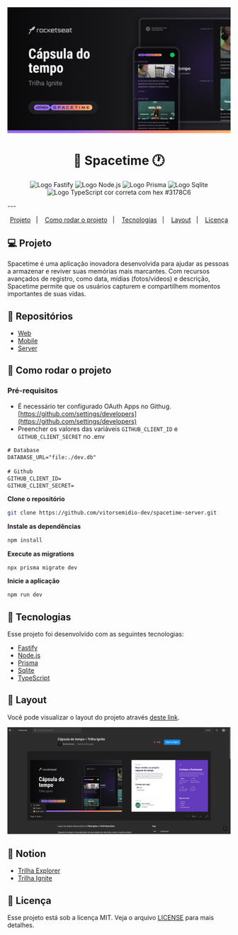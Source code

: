 <img src=".github/spacetime-capa.png" />

<h1 align="center">
  🚀 Spacetime 🕐
</h1>

<p align="center">
  <img src="https://img.shields.io/static/v1?logo=Fastify&logoColor=000000&label=Fastify&message=Fastify&color=000000" alt="Logo Fastify" />
  <img src="https://img.shields.io/static/v1?logo=Node.js&logoColor=339933&label=Node.js&message=Node.js&color=339933" alt="Logo Node.js" />
  <img src="https://img.shields.io/static/v1?logo=Prisma&logoColor=2D3748&label=Prisma&message=Prisma&color=2D3748" alt="Logo Prisma" />
  <img src="https://img.shields.io/static/v1?logo=Sqlite&logoColor=003B57&label=Sqlite&message=Sqlite&color=003B57" alt="Logo Sqlite" />
<img src="https://img.shields.io/static/v1?logo=TypeScript&logoColor=3178C6&label=TypeScript&message=TypeScript&color=3178C6" alt="Logo TypeScript cor correta com hex #3178C6" />
</p>
---

<p align="center">
  <a href="#-projeto">Projeto</a>&nbsp;&nbsp;&nbsp;|&nbsp;&nbsp;&nbsp;
  <a href="#-como-rodar-o-projeto">Como rodar o projeto</a>&nbsp;&nbsp;&nbsp;|&nbsp;&nbsp;&nbsp;
  <a href="#-tecnologias">Tecnologias</a>&nbsp;&nbsp;&nbsp;|&nbsp;&nbsp;&nbsp;
  <a href="#-layout">Layout</a>&nbsp;&nbsp;&nbsp;|&nbsp;&nbsp;&nbsp;
  <a href="#-licença">Licença</a>
</p>

## 💻 Projeto

Spacetime é uma aplicação inovadora desenvolvida para ajudar as pessoas a armazenar e reviver suas memórias mais marcantes. Com recursos avançados de registro, como data, mídias (fotos/vídeos) e descrição, Spacetime permite que os usuários capturem e compartilhem momentos importantes de suas vidas.

## 📁 Repositórios

- [Web](https://github.com/vitorsemidio-dev/spacetime-web)
- [Mobile](https://github.com/vitorsemidio-dev/spacetime-mobile)
- [Server](https://github.com/vitorsemidio-dev/spacetime-server)


## 🧭 Como rodar o projeto

### Pré-requisitos

- É necessário ter configurado OAuth Apps no Githug. [https://github.com/settings/developers](https://github.com/settings/developers)
- Preencher os valores das variáveis `GITHUB_CLIENT_ID` e `GITHUB_CLIENT_SECRET` no .env

```
# Database 
DATABASE_URL="file:./dev.db"

# Github
GITHUB_CLIENT_ID=
GITHUB_CLIENT_SECRET=
```

**Clone o repositório**

```bash
git clone https://github.com/vitorsemidio-dev/spacetime-server.git
```

**Instale as dependências**

```bash
npm install
```

**Execute as migrations**

```bash
npx prisma migrate dev
```

**Inicie a aplicação**

```bash
npm run dev
```

## 🚀 Tecnologias

Esse projeto foi desenvolvido com as seguintes tecnologias:

- [Fastify](https://www.fastify.io/)
- [Node.js](https://nodejs.org/en/)
- [Prisma](https://www.prisma.io/)
- [Sqlite](https://www.sqlite.org/index.html)
- [TypeScript](https://www.typescriptlang.org/pt/)

## 🔖 Layout

Você pode visualizar o layout do projeto através [deste link](https://www.figma.com/community/file/1240070456276424762/C%C3%A1psula-do-tempo-%E2%80%A2-Trilha-Ignite).

<a href="https://www.figma.com/community/file/1240070456276424762/C%C3%A1psula-do-tempo-%E2%80%A2-Trilha-Ignite">
  <img src=".github/spacetime-figma.png" />
</a>

## 📓 Notion

- [Trilha Explorer](https://efficient-sloth-d85.notion.site/Trilha-Explorer-24b881e55cdf4c1ea0c77bea83e6160f)
- [Trilha Ignite](https://efficient-sloth-d85.notion.site/Trilha-Ignite-e2ed19139b544a46984a28b65dcd4aae)

## 📝 Licença

Esse projeto está sob a licença MIT. Veja o arquivo [LICENSE](LICENSE) para mais detalhes.
